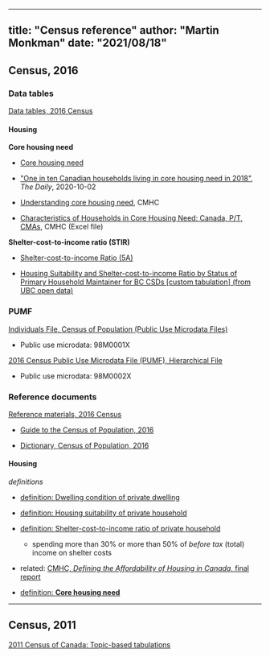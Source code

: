 <!--
Copyright 2021 Province of British Columbia

This work is licensed under the Creative Commons Attribution 4.0 International License.
To view a copy of this license, visit http://creativecommons.org/licenses/by/4.0/.
-->


---
title: "Census reference"
author: "Martin Monkman"
date: "2021/08/18"
---

## Census, 2016

### Data tables

[Data tables, 2016 Census](http://www12.statcan.gc.ca/census-recensement/2016/dp-pd/dt-td/index-eng.cfm)

#### Housing 

**Core housing need**

* [Core housing need](https://www12.statcan.gc.ca/census-recensement/2016/dp-pd/chn-biml/index-eng.cfm)

* ["One in ten Canadian households living in core housing need in 2018"](https://www150.statcan.gc.ca/n1/daily-quotidien/201002/dq201002a-eng.htm), _The Daily_, 2020-10-02

* [Understanding core housing need](https://www.cmhc-schl.gc.ca/en/professionals/housing-markets-data-and-research/housing-research/core-housing-need), CMHC

* [Characteristics of Households in Core Housing Need: Canada, P/T, CMAs](https://www.cmhc-schl.gc.ca/en/professionals/housing-markets-data-and-research/housing-data/data-tables/household-characteristics/characteristics-households-core-housing-need-canada-pt-cmas), CMHC (Excel file)


**Shelter-cost-to-income ratio (STIR)**

* [Shelter-cost-to-income Ratio (5A)](http://www12.statcan.gc.ca/census-recensement/2016/dp-pd/dt-td/Rp-eng.cfm?TABID=4&LANG=E&A=R&APATH=3&DETAIL=0&DIM=0&FL=A&FREE=0&GC=01&GL=-1&GID=1257309&GK=1&GRP=1&O=D&PID=110573&PRID=10&PTYPE=109445&S=0&SHOWALL=0&SUB=0&Temporal=2017&THEME=121&VID=0&VNAMEE=&VNAMEF=&D1=0&D2=0&D3=0&D4=0&D5=0&D6=0)

* [Housing Suitability and Shelter-cost-to-income Ratio by Status of Primary Household Maintainer for BC CSDs [custom tabulation] (from UBC open data)](https://open.library.ubc.ca/collections/researchdata/items/1.0388705)



### PUMF

[Individuals File, Census of Population (Public Use Microdata Files)](https://www150.statcan.gc.ca/n1/en/catalogue/98M0001X)

* Public use microdata: 98M0001X

[2016 Census Public Use Microdata File (PUMF), Hierarchical File](https://www150.statcan.gc.ca/n1/en/catalogue/98M0002X)

* Public use microdata: 98M0002X


### Reference documents


[Reference materials, 2016 Census](https://www12.statcan.gc.ca/census-recensement/2016/ref/index-eng.cfm)

* [Guide to the Census of Population, 2016](https://www12.statcan.gc.ca/census-recensement/2016/ref/98-304/index-eng.cfm)


* [Dictionary, Census of Population, 2016](https://www12.statcan.gc.ca/census-recensement/2016/ref/dict/index-eng.cfm)


#### Housing

_definitions_

* [definition: Dwelling condition of private dwelling](https://www23.statcan.gc.ca/imdb/p3Var.pl?Function=DEC&Id=80678)

* [definition: Housing suitability of private household](https://www23.statcan.gc.ca/imdb/p3Var.pl?Function=DEC&Id=100731)

* [definition: Shelter-cost-to-income ratio of private household](https://www23.statcan.gc.ca/imdb/p3Var.pl?Function=DEC&Id=103407)

    - spending more than 30% or more than 50% of _before tax_ (total) income on shelter costs


* related: [CMHC, _Defining the Affordability of Housing in Canada_, final report](https://eppdscrmssa01.blob.core.windows.net/cmhcprodcontainer/sf/project/archive/research_2/defining_affordability_of-housing-in-canada.pdf)

* [definition: **Core housing need**](https://www12.statcan.gc.ca/census-recensement/2016/ref/dict/households-menage037-eng.cfm)



---

## Census, 2011

[2011 Census of Canada: Topic-based tabulations](http://www12.statcan.gc.ca/census-recensement/2011/dp-pd/tbt-tt/Index-eng.cfm)

